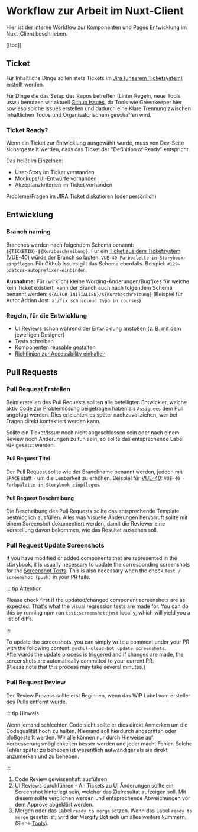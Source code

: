 # Workflow zur Arbeit im Nuxt-Client

Hier ist der interne Workflow zur Komponenten und Pages Entwicklung im Nuxt-Client beschrieben.

[[toc]]

## Ticket

Für Inhaltliche Dinge sollen stets Tickets im [Jira (unserem Ticketsystem)](https://ticketsystem.hpi-schul-cloud.org/secure/RapidBoard.jspa?rapidView=23) erstellt werden.

Für Dinge die das Setup des Repos betreffen (Linter Regeln, neue Tools usw.) benutzen wir aktuell [Github Issues](https://github.com/hpi-schul-cloud/nuxt-client/issues), da Tools wie Greenkeeper hier sowieso solche Issues erstellen und dadurch eine Klare Trennung zwischen Inhaltlichen Todos und Organisatorischem geschaffen wird.

### Ticket Ready?

Wenn ein Ticket zur Entwicklung ausgewählt wurde, muss von Dev-Seite sichergestellt werden, dass das Ticket der "Definition of Ready" entspricht.

Das heißt im Einzelnen:

- User-Story im Ticket verstanden
- Mockups/UI-Entwürfe vorhanden
- Akzeptanzkriterien im Ticket vorhanden

Probleme/Fragen im JIRA Ticket diskutieren (oder persönlich)

## Entwicklung

### Branch naming

Branches werden nach folgendem Schema benannt: `${TICKETID}-${Kurzbeschreibung}`. Für ein [Ticket aus dem Ticketsystem (VUE-40)](https://ticketsystem.hpi-schul-cloud.org/browse/VUE-40) würde der Branch so lauten: `VUE-40-Farbpalette-in-Storybook-einpflegen`. Für Github Issues gilt das Schema ebenfalls. Beispiel: `#129-postcss-autoprefixer-einbinden`.

**Ausnahme:** Für (wirklich) kleine Wording-Änderungen/Bugfixes für welche kein Ticket existiert, kann der Branch auch nach folgendem Schema benannt werden: `${AUTOR-INITIALIEN}/${Kurzbeschreibung}` (Beispiel für Autor Adrian Jost: `aj/fix schulcloud typo in courses`)

### Regeln, für die Entwicklung

- UI Reviews schon während der Entwicklung anstoßen (z. B. mit dem jeweiligen Designer)
- Tests schreiben
- Komponenten reusable gestalten
- [Richtlinien zur Accessibility einhalten](../Accessibility.md)

## Pull Requests

### Pull Request Erstellen

Beim erstellen des Pull Requests sollten alle beteiligten Entwickler, welche aktiv Code zur Problemlösung beigetragen haben als `Assignees` dem Pull angefügt werden. Dies erleichtert es später nachzuvollziehen, wer bei Fragen direkt kontaktiert werden kann.

Sollte ein Ticket/Issue noch nicht abgeschlossen sein oder nach einem Review noch Änderungen zu tun sein, so sollte das entsprechende Label `WIP` gesetzt werden.

#### Pull Request Titel

Der Pull Request sollte wie der Branchname benannt werden, jedoch mit `SPACE` statt `-` um die Lesbarkeit zu erhöhen. Beispiel für [VUE-40](https://ticketsystem.hpi-schul-cloud.org/browse/VUE-40): `VUE-40 - Farbpalette in Storybook einpflegen`.

#### Pull Request Beschreibung

Die Bescheibung des Pull Requests sollte das entsprechende Template bestmöglich ausfüllen. Alles was Visuelle Änderungen hervorruft sollte mit einem Screenshot dokumentiert werden, damit die Reviewer eine Vorstellung davon bekommen, wie das Resultat aussehen soll.

### Pull Request Update Screenshots

If you have modified or added components that are represented in the storybook, it is usually necessary to update the corresponding screenshots for the [Screenshot Tests](../4-Tools.md#screenshot-tests). This is also necessary when the check `Test / screenshot (push)` in your PR fails.

::: tip Attention

Please check first if the updated/changed component screenshots are as expected. That's what the visual regression tests are made for. You can do this by running npm run `test:screenshot:jest` locally, which will yield you a list of diffs.

:::

To update the screenshots, you can simply write a comment under your PR with the following content: `@schul-cloud-bot update screenshots`. <br /> Afterwards the update process is triggered and if changes are made, the screenshots are automatically committed to your current PR. <br /> (Please note that this process may take several minutes.)

### Pull Request Review

Der Review Prozess sollte erst Beginnen, wenn das WIP Label vom ersteller des Pulls entfernt wurde.

::: tip Hinweis

Wenn jemand schlechten Code sieht sollte er dies direkt Anmerken um die Codequalität hoch zu halten. Niemand soll hierdurch angegriffen oder bloßgestellt werden. Wir alle können nur durch Hinweise auf Verbesserungsmöglichkeiten besser werden und jeder macht Fehler. Solche Fehler später zu beheben ist wesentlich aufwändiger als sie direkt anzumerken und zu beheben.

:::

1. Code Review gewissenhaft ausführen
2. UI Reviews durchführen - An Tickets zu UI Änderungen sollte ein Screenshot hinterlegt sein, welcher das Zielresultat aufzeigen soll. Mit diesem sollte verglichen werden und entsprechende Abweichungen vor dem Approve abgeklärt werden.
3. Mergen oder das Label `ready to merge` setzen. Wenn das Label `ready to merge` gesetzt ist, wird der Mergify Bot sich um alles weitere kümmern. (Siehe [Tools](../4-Tools.md#mergify)).
